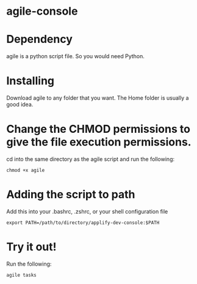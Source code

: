 agile-console
=============

# Dependency

agile is a python script file. So you would need Python.


# Installing

Download agile to any folder that you want. The Home folder is usually a good idea.


# Change the CHMOD permissions to give the file execution permissions.

cd into the same directory as the agile script and run the following:

```
chmod +x agile
```


# Adding the script to path

Add this into your .bashrc, .zshrc, or your shell configuration file

```
export PATH=/path/to/directory/applify-dev-console:$PATH
```


# Try it out!

Run the following:

```
agile tasks
```
